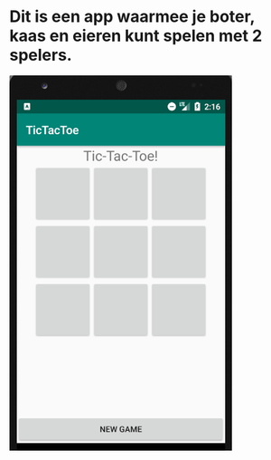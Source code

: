 # Dit is een app waarmee je boter, kaas en eieren kunt spelen met 2 spelers.



![screenshot](doc/screenshotTicTacToe.png)
